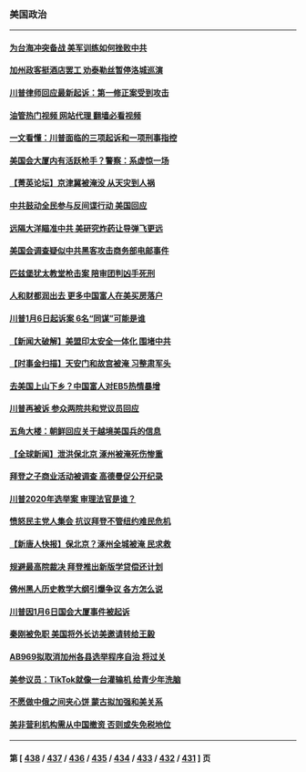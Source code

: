 ### 美国政治
---
#### [为台海冲突备战 美军训练如何挫败中共](../../pages/ncid1078159/n14046882.md?08030845) 
#### [加州政客挺酒店罢工 劝泰勒丝暂停洛城巡演](../../pages/ncid1078159/n14046903.md?08030845) 
#### [川普律师回应最新起诉：第一修正案受到攻击](../../pages/ncid1078159/n14046761.md?08030845) 
#### [油管热门视频 网站代理 翻墙必看视频](http://138.2.39.72:81/youtube.html?epic-marker?08030845)
#### [一文看懂：川普面临的三项起诉和一项刑事指控](../../pages/ncid1078159/n14046813.md?08030845) 
#### [美国会大厦内有活跃枪手？警察：系虚惊一场](../../pages/ncid1078159/n14046854.md?08030845) 
#### [【菁英论坛】京津冀被淹没 从天灾到人祸](../../pages/ncid1078159/n14046820.md?08030845) 
#### [中共鼓动全民参与反间谍行动 美国回应](../../pages/ncid1078159/n14046801.md?08030845) 
#### [远隔大洋瞄准中共 美研究炸药让导弹飞更远](../../pages/ncid1078159/n14046789.md?08030845) 
#### [美国会调查疑似中共黑客攻击商务部电邮事件](../../pages/ncid1078159/n14046814.md?08030845) 
#### [匹兹堡犹太教堂枪击案 陪审团判凶手死刑](../../pages/ncid1078159/n14046806.md?08030845) 
#### [人和财都润出去 更多中国富人在美买房落户](../../pages/ncid1078159/n14046803.md?08030845) 
#### [川普1月6日起诉案 6名“同谋”可能是谁](../../pages/ncid1078159/n14046739.md?08030845) 
#### [【新闻大破解】美盟印太安全一体化 围堵中共](../../pages/ncid1078159/n14046701.md?08030845) 
#### [【时事金扫描】天安门和故宫被淹 习整肃军头](../../pages/ncid1078159/n14046695.md?08030845) 
#### [去美国上山下乡？中国富人对EB5热情暴增](../../pages/ncid1078159/n14046750.md?08030845) 
#### [川普再被诉 参众两院共和党议员回应](../../pages/ncid1078159/n14046248.md?08030845) 
#### [五角大楼：朝鲜回应关于越境美国兵的信息](../../pages/ncid1078159/n14046639.md?08030845) 
#### [【全球新闻】泄洪保北京 涿州被淹死伤惨重](../../pages/ncid1078159/n14046467.md?08030845) 
#### [拜登之子商业活动被调查 高德曼促公开纪录](../../pages/ncid1078159/n14046285.md?08030845) 
#### [川普2020年选举案 审理法官是谁？](../../pages/ncid1078159/n14046162.md?08030845) 
#### [愤怒民主党人集会 抗议拜登不管纽约难民危机](../../pages/ncid1078159/n14046225.md?08030845) 
#### [【新唐人快报】保北京？涿州全城被淹 民求救](../../pages/ncid1078159/n14046016.md?08030845) 
#### [规避最高院裁决 拜登推出新版学贷偿还计划](../../pages/ncid1078159/n14045969.md?08030845) 
#### [佛州黑人历史教学大纲引爆争议 各方怎么说](../../pages/ncid1078159/n14046083.md?08030845) 
#### [川普因1月6日国会大厦事件被起诉](../../pages/ncid1078159/n14045422.md?08030845) 
#### [秦刚被免职 美国将外长访美邀请转给王毅](../../pages/ncid1078159/n14046092.md?08030845) 
#### [AB969拟取消加州各县选举程序自治 将过关](../../pages/ncid1078159/n14046099.md?08030845) 
#### [美参议员：TikTok就像一台灌输机 给青少年洗脑](../../pages/ncid1078159/n14045965.md?08030845) 
#### [不愿做中俄之间夹心饼 蒙古拟加强和美关系](../../pages/ncid1078159/n14046041.md?08030845) 
#### [美非营利机构需从中国撤资 否则或失免税地位](../../pages/ncid1078159/n14046020.md?08030845) 

---
#### 第 [ [438](./438.md?08030845) / [437](./437.md?08030845) / [436](./436.md?08030845) / [435](./435.md?08030845) / [434](./434.md?08030845) / [433](./433.md?08030845) / [432](./432.md?08030845) / [431](./431.md?08030845) ] 页
